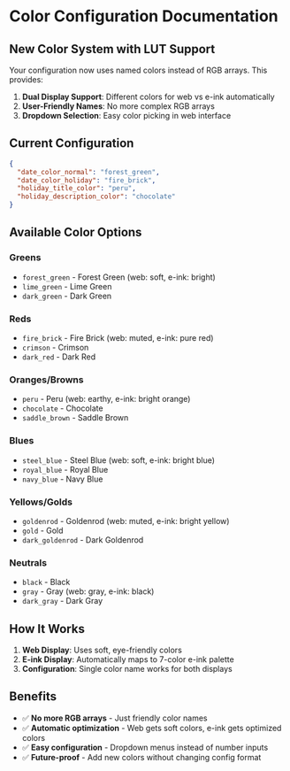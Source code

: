 # Color Configuration Documentation

## New Color System with LUT Support

Your configuration now uses named colors instead of RGB arrays. This provides:

1. **Dual Display Support**: Different colors for web vs e-ink automatically
2. **User-Friendly Names**: No more complex RGB arrays
3. **Dropdown Selection**: Easy color picking in web interface

## Current Configuration

```json
{
  "date_color_normal": "forest_green",
  "date_color_holiday": "fire_brick", 
  "holiday_title_color": "peru",
  "holiday_description_color": "chocolate"
}
```

## Available Color Options

### Greens
- `forest_green` - Forest Green (web: soft, e-ink: bright)
- `lime_green` - Lime Green  
- `dark_green` - Dark Green

### Reds
- `fire_brick` - Fire Brick (web: muted, e-ink: pure red)
- `crimson` - Crimson
- `dark_red` - Dark Red

### Oranges/Browns
- `peru` - Peru (web: earthy, e-ink: bright orange)
- `chocolate` - Chocolate
- `saddle_brown` - Saddle Brown

### Blues
- `steel_blue` - Steel Blue (web: soft, e-ink: bright blue)
- `royal_blue` - Royal Blue
- `navy_blue` - Navy Blue

### Yellows/Golds
- `goldenrod` - Goldenrod (web: muted, e-ink: bright yellow)
- `gold` - Gold
- `dark_goldenrod` - Dark Goldenrod

### Neutrals
- `black` - Black
- `gray` - Gray (web: gray, e-ink: black)
- `dark_gray` - Dark Gray

## How It Works

1. **Web Display**: Uses soft, eye-friendly colors
2. **E-ink Display**: Automatically maps to 7-color e-ink palette
3. **Configuration**: Single color name works for both displays

## Benefits

- ✅ **No more RGB arrays** - Just friendly color names
- ✅ **Automatic optimization** - Web gets soft colors, e-ink gets optimized colors
- ✅ **Easy configuration** - Dropdown menus instead of number inputs
- ✅ **Future-proof** - Add new colors without changing config format
